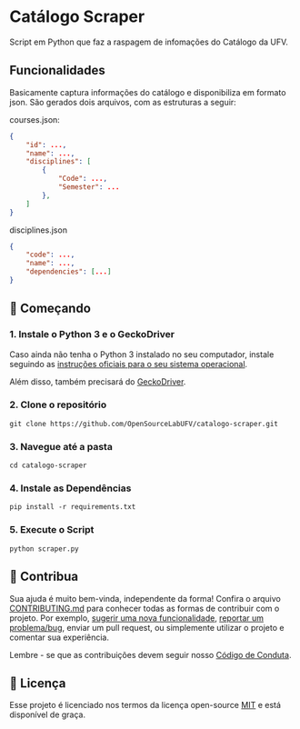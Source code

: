 # Catálogo Scraper

Script em Python que faz a raspagem de infomações do Catálogo da UFV.

## Funcionalidades

Basicamente captura informações do catálogo e disponibiliza em formato json. São gerados dois arquivos, com as estruturas a seguir:

courses.json:

```json
{
    "id": ...,
    "name": ...,
    "disciplines": [
        {
            "Code": ...,
            "Semester": ...
        },
    ]
}
```

disciplines.json

```json
{
    "code": ...,
    "name": ...,
    "dependencies": [...]
}
```

## 🚀 Começando

### 1. Instale o Python 3 e o GeckoDriver

Caso ainda não tenha o Python 3 instalado no seu computador, instale seguindo as [instruções oficiais para o seu sistema operacional](https://www.python.org/downloads/).

Além disso, também precisará do [GeckoDriver](https://github.com/mozilla/geckodriver/releases).

### 2. Clone o repositório

```
git clone https://github.com/OpenSourceLabUFV/catalogo-scraper.git
```

### 3. Navegue até a pasta

```
cd catalogo-scraper
```

### 4. Instale as Dependências

```
pip install -r requirements.txt
```

### 5. Execute o Script

```
python scraper.py
```

## 🤝 Contribua

Sua ajuda é muito bem-vinda, independente da forma! Confira o arquivo [CONTRIBUTING.md](CONTRIBUTING.md) para conhecer todas as formas de contribuir com o projeto. Por exemplo, [sugerir uma nova funcionalidade](https://github.com/OpenSourceLabUFV/catalogo-scraper/issues/new?assignees=&labels=&catalogo-scraper=feature_request.md&title=), [reportar um problema/bug](https://github.com/OpenSourceLabUFV/catalogo-scraper/issues/new?assignees=&labels=bug&catalogo-scraper=bug_report.md&title=), enviar um pull request, ou simplemente utilizar o projeto e comentar sua experiência.

Lembre - se que as contribuições devem seguir nosso [Código de Conduta](CODE_OF_CONDUCT.md).

## 🎫 Licença

Esse projeto é licenciado nos termos da licença open-source [MIT](https://choosealicense.com/licenses/mit) e está disponível de graça.